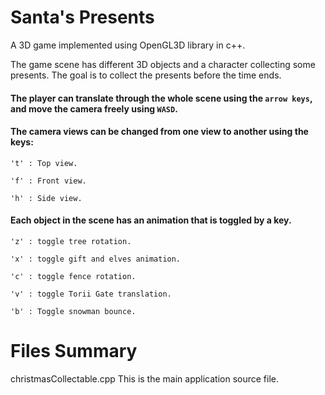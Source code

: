 

# Santa's Presents

A 3D game implemented using OpenGL3D library in c++.

The game scene has different 3D objects and a character collecting some presents. The goal is to collect the presents before
the time ends. 

#### The player can translate through the whole scene using the ```arrow keys```, and move the camera freely using ```WASD```.

#### The camera views can be changed from one view to another using the keys:
```
't' : Top view.

'f' : Front view.

'h' : Side view.
```


#### Each object in the scene has an animation that is toggled by a key.

```
'z' : toggle tree rotation.

'x' : toggle gift and elves animation.

'c' : toggle fence rotation.

'v' : toggle Torii Gate translation.

'b' : Toggle snowman bounce.
```

# Files Summary

christmasCollectable.cpp
    This is the main application source file.
    
